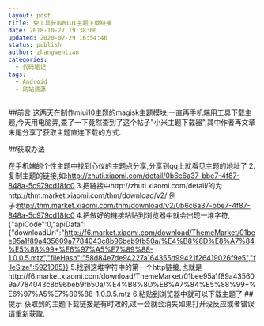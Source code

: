```yaml
---
layout: post
title: 免工具获取MIUI主题下载链接
date: 2018-10-27 19:38:00
updated: 2020-02-29 16:54:46
status: publish
author: zhangwentian
categories: 
  - 代码笔记
tags: 
  - Android
  - 网站资源
---
```



##前言
这两天在制作miui10主题的magisk主题模块,一直再手机端用工具下载主题,今天用电脑弄,查了一下竟然查到了这个帖子"小米主题下载器",其中作者再文章末尾分享了获取主题直连下载的方式.

##获取办法

在手机端的个性主题中找到心仪的主题点分享,分享到qq上就看见主题的地址了
2.复制主题的链接,如:http://zhuti.xiaomi.com/detail/0b6c6a37-bbe7-4f87-848a-5c979cd18fc0
3.把链接中http://zhuti.xiaomi.com/detail/的为http://thm.market.xiaomi.com/thm/download/v2/
例子:http://thm.market.xiaomi.com/thm/download/v2/0b6c6a37-bbe7-4f87-848a-5c979cd18fc0
4.把做好的链接粘贴到浏览器中就会出现一堆字符,{"apiCode":0,"apiData":{"downloadUrl":"http://f6.market.xiaomi.com/download/ThemeMarket/01bee95a1f89a435609a7784043c8b96beb9fb50a/%E4%B8%8D%E8%A7%84%E5%88%99+%E6%97%A5%E7%89%88-1.0.0.5.mtz","fileHash":"58d84e7de94227a164355d99421f26419026f9e5","fileSize":5921085}}
5.找到这堆字符中的第一个http链接,也就是http://f6.market.xiaomi.com/download/ThemeMarket/01bee95a1f89a435609a7784043c8b96beb9fb50a/%E4%B8%8D%E8%A7%84%E5%88%99+%E6%97%A5%E7%89%88-1.0.0.5.mtz
6.粘贴到浏览器中就可以下载主题了
##提示
获取到的主题下载链接是有时效的,过一会就会消失如果打开没反应或者错误请重新获取.
